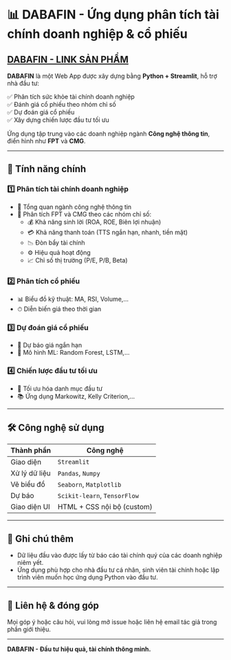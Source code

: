 # 📊 DABAFIN - Ứng dụng phân tích tài chính doanh nghiệp & cổ phiếu

## [DABAFIN - LINK SẢN PHẨM](https://dabaverse.streamlit.app)

**DABAFIN** là một Web App được xây dựng bằng **Python + Streamlit**, hỗ trợ nhà đầu tư:

✅ Phân tích sức khỏe tài chính doanh nghiệp  
✅ Đánh giá cổ phiếu theo nhóm chỉ số  
✅ Dự đoán giá cổ phiếu  
✅ Xây dựng chiến lược đầu tư tối ưu  

Ứng dụng tập trung vào các doanh nghiệp ngành **Công nghệ thông tin**, điển hình như **FPT** và **CMG**.

---

## 🚀 Tính năng chính

### 1️⃣ Phân tích tài chính doanh nghiệp
- 📌 Tổng quan ngành công nghệ thông tin
- 🏢 Phân tích FPT và CMG theo các nhóm chỉ số:
  - 💰 Khả năng sinh lời (ROA, ROE, Biên lợi nhuận)
  - 💳 Khả năng thanh toán (TTS ngắn hạn, nhanh, tiền mặt)
  - 📉 Đòn bẩy tài chính
  - ⚙️ Hiệu quả hoạt động
  - 📈 Chỉ số thị trường (P/E, P/B, Beta)

### 2️⃣ Phân tích cổ phiếu
- 📊 Biểu đồ kỹ thuật: MA, RSI, Volume,...
- ⏱ Diễn biến giá theo thời gian

### 3️⃣ Dự đoán giá cổ phiếu
- 🔮 Dự báo giá ngắn hạn
- 🤖 Mô hình ML: Random Forest, LSTM,...

### 4️⃣ Chiến lược đầu tư tối ưu
- 📐 Tối ưu hóa danh mục đầu tư
- 📚 Ứng dụng Markowitz, Kelly Criterion,...

---

## 🛠️ Công nghệ sử dụng

| Thành phần      | Công nghệ            |
|-----------------|----------------------|
| Giao diện       | `Streamlit`          |
| Xử lý dữ liệu   | `Pandas`, `Numpy`    |
| Vẽ biểu đồ      | `Seaborn`, `Matplotlib` |
| Dự báo          | `Scikit-learn`, `TensorFlow` |
| Giao diện UI    | HTML + CSS nội bộ (custom) |

---

## 📌 Ghi chú thêm

- Dữ liệu đầu vào được lấy từ báo cáo tài chính quý của các doanh nghiệp niêm yết.
- Ứng dụng phù hợp cho nhà đầu tư cá nhân, sinh viên tài chính hoặc lập trình viên muốn học ứng dụng Python vào đầu tư.

---

## 📧 Liên hệ & đóng góp

Mọi góp ý hoặc câu hỏi, vui lòng mở issue hoặc liên hệ email tác giả trong phần giới thiệu.

---
**DABAFIN - Đầu tư hiệu quả, tài chính thông minh.**
